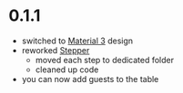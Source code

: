 # 0.1.1
- switched to [Material 3](https://m3.material.io/) design
- reworked [Stepper](https://github.com/seve-andre/casine/blob/main/src/routes/apartments/%5Bid%3Dapartment_id_matcher%5D/components/stepper/Stepper.svelte)
  - moved each step to dedicated folder
  - cleaned up code
- you can now add guests to the table
